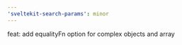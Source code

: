 ```yaml
---
'sveltekit-search-params': minor
---
```


feat: add equalityFn option for complex objects and array

